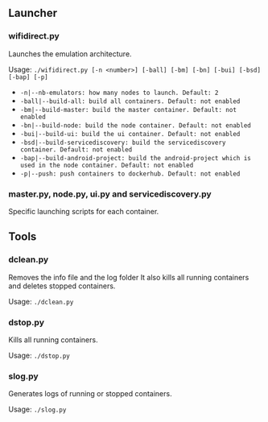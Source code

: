 ## Launcher


### wifidirect.py

Launches the emulation architecture.

Usage: `./wifidirect.py [-n <number>] [-ball] [-bm] [-bn] [-bui] [-bsd] [-bap] [-p]`

- `-n|--nb-emulators: how many nodes to launch. Default: 2`
- `-ball|--build-all: build all containers. Default: not enabled`
- `-bm|--build-master: build the master container. Default: not enabled`
- `-bn|--build-node: build the node container. Default: not enabled`
- `-bui|--build-ui: build the ui container. Default: not enabled`
- `-bsd|--build-servicediscovery: build the servicediscovery container. Default: not enabled`
- `-bap|--build-android-project: build the android-project which is used in the node container. Default: not enabled`
- `-p|--push: push containers to dockerhub. Default: not enabled`


### master.py, node.py, ui.py and servicediscovery.py

Specific launching scripts for each container.



## Tools


### dclean.py

Removes the info file and the log folder
It also kills all running containers and deletes stopped containers.

Usage: `./dclean.py`


### dstop.py

Kills all running containers.

Usage: `./dstop.py`


### slog.py

Generates logs of running or stopped containers.

Usage: `./slog.py`

